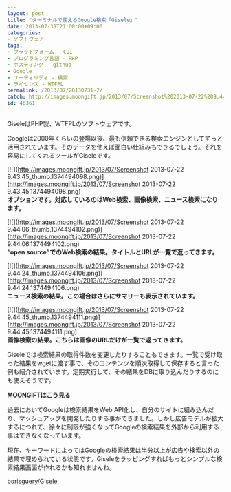 ```yaml
---
layout: post
title: "ターミナルで使えるGoogle検索「Gisele」"
date: 2013-07-31T21:00:00+09:00
categories:
- ソフトウェア
tags: 
- プラットフォーム - CUI
- プログラミング言語 - PHP
- ホスティング - github
- Google
- ユーティリティ - 検索
- ライセンス - WTFPL
permalink: /2013/07/20130731-2/
catch: http://images.moongift.jp/2013/07/Screenshot%202013-07-22%209.44.24_thumb.1374494106.png
id: 46361
---
```

GiseleはPHP製、WTFPLのソフトウェアです。

  
  

Googleは2000年くらいの登場以後、最も信頼できる検索エンジンとしてずっと活用されています。そのデータを使えば面白い仕組みもできるでしょう。それを容易にしてくれるツールがGiseleです。

  

[![](http://images.moongift.jp/2013/07/Screenshot 2013-07-22 9.43.45_thumb.1374494098.png)](http://images.moongift.jp/2013/07/Screenshot 2013-07-22 9.43.45.1374494098.png)  
**オプションです。対応しているのはWeb検索、画像検索、ニュース検索になります。**

  

[![](http://images.moongift.jp/2013/07/Screenshot 2013-07-22 9.44.06_thumb.1374494102.png)](http://images.moongift.jp/2013/07/Screenshot 2013-07-22 9.44.06.1374494102.png)  
**“open source”でのWeb検索の結果。タイトルとURLが一覧で返ってきます。**

  

[![](http://images.moongift.jp/2013/07/Screenshot 2013-07-22 9.44.24_thumb.1374494106.png)](http://images.moongift.jp/2013/07/Screenshot 2013-07-22 9.44.24.1374494106.png)  
**ニュース検索の結果。この場合はさらにサマリーも表示されています。**

  

[![](http://images.moongift.jp/2013/07/Screenshot 2013-07-22 9.44.45_thumb.1374494111.png)](http://images.moongift.jp/2013/07/Screenshot 2013-07-22 9.44.45.1374494111.png)  
**画像検索の結果。こちらは画像のURLだけが一覧で返ってきます。**

  

Giseleでは検索結果の取得件数を変更したりすることもできます。一覧で受け取った結果をwgetに渡す事で、そのコンテンツを順次取得して保存すると言った例も紹介されています。定期実行して、その結果をDBに取り込んだりするのにも使えそうです。

  
  
  

**MOONGIFTはこう見る**

  

過去においてGoogleは検索結果をWeb API化し、自分のサイトに組み込んだり、マッシュアップを開発したりする事ができました。しかし広告モデルが拡大するにつれて、徐々に制限が強くなってGoogleの検索結果を外部から利用する事はできなくなっています。

  

現在、キーワードによってはGoogleの検索結果は半分以上が広告や検索以外の結果で埋められている状態です。Giseleをラッピングすればもっとシンプルな検索結果画面が作れるかも知れませんね。

  
  

[borisguery/Gisele](https://github.com/borisguery/Giseel)

